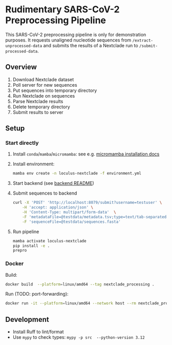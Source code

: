 # Rudimentary SARS-CoV-2 Preprocessing Pipeline

This SARS-CoV-2 preprocessing pipeline is only for demonstration purposes. It requests unaligned nucleotide sequences from `/extract-unprocessed-data` and submits the results of a Nextclade run to `/submit-processed-data`.

## Overview

1. Download Nextclade dataset
1. Poll server for new sequences
1. Put sequences into temporary directory
1. Run Nextclade on sequences
1. Parse Nextclade results
1. Delete temporary directory
1. Submit results to server

## Setup

### Start directly

1. Install `conda`/`mamba`/`micromamba`: see e.g. [micromamba installation docs](https://mamba.readthedocs.io/en/latest/micromamba-installation.html#umamba-install)
2. Install environment:

   ```bash
   mamba env create -n loculus-nextclade -f environment.yml
   ```

3. Start backend (see [backend README](../backend/README.md))
4. Submit sequences to backend

   ```bash
   curl -X 'POST' 'http://localhost:8079/submit?username=testuser' \
       -H 'accept: application/json' \
       -H 'Content-Type: multipart/form-data'  \
       -F 'metadataFile=@testdata/metadata.tsv;type=text/tab-separated-values' \
       -F 'sequenceFile=@testdata/sequences.fasta'
   ```

5. Run pipeline

   ```bash
   mamba activate loculus-nextclade
   pip install -e .
   prepro
   ```

### Docker

Build:

```bash
docker build  --platform=linux/amd64 --tag nextclade_processing .
```

Run (TODO: port-forwarding):

```bash
docker run -it --platform=linux/amd64 --network host --rm nextclade_processing python main.py
```

## Development

- Install Ruff to lint/format
- Use `mypy` to check types: `mypy -p src  --python-version 3.12`
